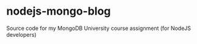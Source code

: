 # nodejs-mongo-blog

Source code for my MongoDB University course assignment (for NodeJS developers)
